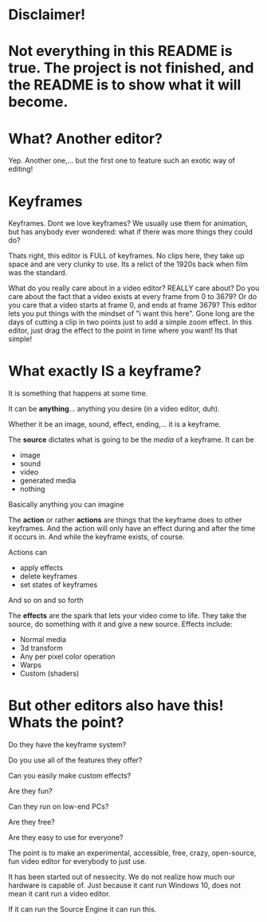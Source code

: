 # Disclaimer!
# Not everything in this README is true. The project is not finished, and the README is to show what it will become.

# What? Another editor?

Yep. Another one,... but the first one to feature such an exotic way of editing!

# Keyframes
Keyframes. Dont we love keyframes? We usually use them for animation, but has anybody ever wondered: what if there was more things they could do?

Thats right, this editor is FULL of keyframes. No clips here, they take up space and are very clunky to use. Its a relict of the 1920s back when film was the standard.

What do you really care about in a video editor? REALLY care about? Do you care about the fact that a video exists at every frame from 0 to 3679? Or do you care that a video starts at frame 0, and ends at frame 3679?
This editor lets you put things with the mindset of "i want this here". Gone long are the days of cutting a clip in two points just to add a simple zoom effect. In this editor, just drag the effect to the point in time where you want! Its that simple!

# What exactly IS a keyframe?

It is something that happens at some time.

It can be **anything**... anything you desire (in a video editor, duh).

Whether it be an image, sound, effect, ending,... it is a keyframe.

The **source** dictates what is going to be the _media_ of a keyframe. It can be 
 * image
 * sound
 * video
 * generated media
 * nothing

Basically anything you can imagine

The **action** or rather **actions** are things that the keyframe does to other keyframes. And the action will only have an effect during and after the time it occurs in. And while the keyframe exists, of course.

Actions can 

 * apply effects
 * delete keyframes
 * set states of keyframes

And so on and so forth

The **effects** are the spark that lets your video come to life. They take the source, do something with it and give a new source. Effects include:

 * Normal media
 * 3d transform
 * Any per pixel color operation
 * Warps
 * Custom (shaders)

# But other editors also have this! Whats the point?

Do they have the keyframe system?

Do you use all of the features they offer?

Can you easily make custom effects?

Are they fun?

Can they run on low-end PCs?

Are they free?

Are they easy to use for everyone?

The point is to make an experimental, accessible, free, crazy, open-source, fun video editor for everybody to just use.

It has been started out of nessecity. We do not realize how much our hardware is capable of. Just because it cant run Windows 10, does not mean it cant run a video editor.

If it can run the Source Engine it can run this.

